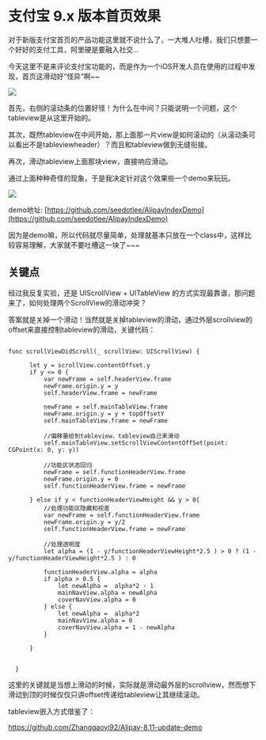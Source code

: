 # 支付宝 9.x 版本首页效果

对于新版支付宝首页的产品功能这里就不说什么了，一大堆人吐槽，我们只想要一个好好的支付工具，阿里硬是要融入社交...

今天这里不是来评论支付宝功能的，而是作为一个iOS开发人员在使用的过程中发现，首页这滑动好“怪异”啊~~

![](http://odumpn7vt.bkt.clouddn.com/Screen%20Shot%202016-10-11%20at%202.53.08%20PM.png)

首先，右侧的滚动条的位置好怪！为什么在中间？只能说明一个问题，这个tableview是从这里开始的。

其次，既然tableview在中间开始，那上面那一片view是如何滚动的（从滚动条可以看出不是tableviewheader）？而且和tableview做到无缝衔接。

再次，滑动tableview上面那块view，直接响应滑动。


通过上面种种奇怪的现象，于是我决定针对这个效果些一个demo来玩玩。


![](http://odumpn7vt.bkt.clouddn.com/Kapture%202016-11-03%20at%2017.56.59.gif)

demo地址: [https://github.com/seedotlee/AlipayIndexDemo](https://github.com/seedotlee/AlipayIndexDemo)

因为是demo嘛，所以代码就尽量简单，处理就基本只放在一个class中，这样比较容易理解，大家就不要吐槽这一块了~~~

## 关键点

经过我反复实验，还是 UIScrollView + UITableView 的方式实现最靠谱，那问题来了，如何处理两个ScrollView的滑动冲突？

答案就是关掉一个滑动！当然就是关掉tableview的滑动，通过外层scrollview的offset来直接控制tableview的滑动，关键代码：

```

func scrollViewDidScroll(_ scrollView: UIScrollView) {

      let y = scrollView.contentOffset.y
      if y <= 0 {
          var newFrame = self.headerView.frame
          newFrame.origin.y = y
          self.headerView.frame = newFrame

          newFrame = self.mainTableView.frame
          newFrame.origin.y = y + topOffsetY
          self.mainTableView.frame = newFrame

          //偏移量给到tableview，tableview自己来滑动
          self.mainTableView.setScrollViewContentOffSet(point: CGPoint(x: 0, y: y))

          //功能区状态回归
          newFrame = self.functionHeaderView.frame
          newFrame.origin.y = 0
          self.functionHeaderView.frame = newFrame

      } else if y < functionHeaderViewHeight && y > 0{
          //处理功能区隐藏和视差
          var newFrame = self.functionHeaderView.frame
          newFrame.origin.y = y/2
          self.functionHeaderView.frame = newFrame

          //处理透明度
          let alpha = (1 - y/functionHeaderViewHeight*2.5 ) > 0 ? (1 - y/functionHeaderViewHeight*2.5 ) : 0

          functionHeaderView.alpha = alpha
          if alpha > 0.5 {
              let newAlpha =  alpha*2 - 1
              mainNavView.alpha = newAlpha
              coverNavView.alpha = 0
          } else {
              let newAlpha =  alpha*2
              mainNavView.alpha = 0
              coverNavView.alpha = 1 - newAlpha
          }

      }


  }

```

这里的关键就是当想上滑动的时候，实际就是滑动最外层的scrollview，然而想下滑动到顶的时候仅仅只讲offset传递给tableview让其继续滚动。

tableview嵌入方式借鉴了：

https://github.com/Zhanggaoyi92/Alipay-8.11-update-demo
